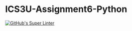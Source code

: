 # ICS3U-Assignment6-Python
[![GitHub's Super Linter](https://github.com/Yiyun-Qin/ICS3U-Assignment6-Python/workflows/GitHub's%20Super%20Linter/badge.svg)](https://github.com/Yiyun-Qin/ICS3U-Assignment6-Python/actions)
